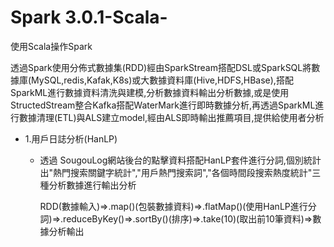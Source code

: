 # Spark 3.0.1-Scala-
使用Scala操作Spark

透過Spark使用分佈式數據集(RDD)經由SparkStream搭配DSL或SparkSQL將數據庫(MySQL,redis,Kafak,K8s)或大數據資料庫(Hive,HDFS,HBase),搭配SparkML進行數據資料清洗與建模,分析數據資料輸出分析數據,或是使用StructedStream整合Kafka搭配WaterMark進行即時數據分析,再透過SparkML進行數據清理(ETL)與ALS建立model,經由ALS即時輸出推薦項目,提供給使用者分析

- 1.用戶日誌分析(HanLP)
  - 透過 SougouLog網站後台的點擊資料搭配HanLP套件進行分詞,個別統計出"熱門搜索關鍵字統計","用戶熱門搜索詞","各個時間段搜索熱度統計"三種分析數據進行輸出分析
  
    RDD(數據輸入)=>.map()(包裝數據資料)=>.flatMap()(使用HanLP進行分詞)=>.reduceByKey()=>.sortBy()(排序)=>.take(10)(取出前10筆資料)=>數據分析輸出
